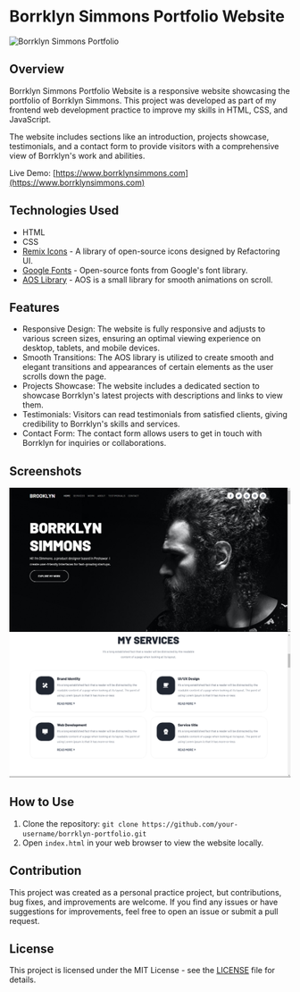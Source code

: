 # Borrklyn Simmons Portfolio Website

![Borrklyn Simmons Portfolio](./screenshot.png)

## Overview

Borrklyn Simmons Portfolio Website is a responsive website showcasing the portfolio of Borrklyn Simmons. This project was developed as part of my frontend web development practice to improve my skills in HTML, CSS, and JavaScript.

The website includes sections like an introduction, projects showcase, testimonials, and a contact form to provide visitors with a comprehensive view of Borrklyn's work and abilities.

Live Demo: [https://www.borrklynsimmons.com](https://www.borrklynsimmons.com)

## Technologies Used

- HTML
- CSS
- [Remix Icons](https://remixicon.com) - A library of open-source icons designed by Refactoring UI.
- [Google Fonts](https://fonts.google.com) - Open-source fonts from Google's font library.
- [AOS Library](https://michalsnik.github.io/aos/) - AOS is a small library for smooth animations on scroll.

## Features

- Responsive Design: The website is fully responsive and adjusts to various screen sizes, ensuring an optimal viewing experience on desktop, tablets, and mobile devices.
- Smooth Transitions: The AOS library is utilized to create smooth and elegant transitions and appearances of certain elements as the user scrolls down the page.
- Projects Showcase: The website includes a dedicated section to showcase Borrklyn's latest projects with descriptions and links to view them.
- Testimonials: Visitors can read testimonials from satisfied clients, giving credibility to Borrklyn's skills and services.
- Contact Form: The contact form allows users to get in touch with Borrklyn for inquiries or collaborations.

## Screenshots

![Home Section](preview1.png)
![Services Section](preview2.png)

## How to Use

1. Clone the repository: `git clone https://github.com/your-username/borrklyn-portfolio.git`
2. Open `index.html` in your web browser to view the website locally.

## Contribution

This project was created as a personal practice project, but contributions, bug fixes, and improvements are welcome. If you find any issues or have suggestions for improvements, feel free to open an issue or submit a pull request.

## License

This project is licensed under the MIT License - see the [LICENSE](./LICENSE) file for details.

